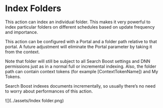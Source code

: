 # Index Folders

This action can index an individual folder. This makes it very powerful to index particular folders on different schedules based on update frequency and importance.

This action can be configured with a Portal and a folder path relative to that portal. A future adjustment will eliminate the Portal parameter by taking it from the context.

Note that folder will still be subject to all Search Boost settings and DNN permissions just as in a normal full or incremental indexing. Also, the folder path can contain context tokens (for example [ContextTokenName]) and My Tokens.

Search Boost indexes documents incrementally, so usually there’s no need to worry about performances of this action.

![](../assets/Index folder.png)